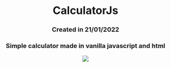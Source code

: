 <div align="center"><h1> CalculatorJs </h1></div>
<div align="center"><h3> Created in 21/01/2022 </h3>
  <h3>Simple calculator made in vanilla javascript and html</h3>
  <img src="https://i.imgur.com/2KvRvfT.png"/>
  
</div>

